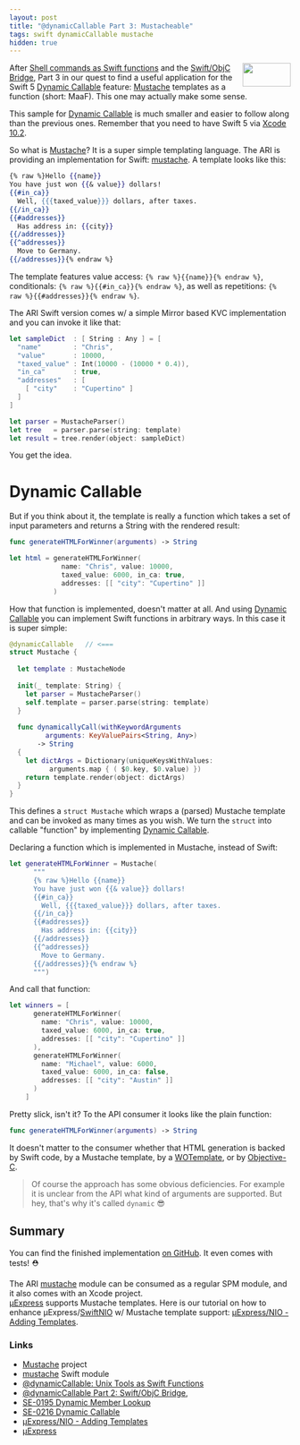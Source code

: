 ```yaml
---
layout: post
title: "@dynamicCallable Part 3: Mustacheable"
tags: swift dynamicCallable mustache
hidden: true
---
```

<img src="{{ site.baseurl }}/images/mustache-logo.png" 
     align="right" width="86" height="42" style="padding: 0 0 0.5em 0.5em;" />
After
[Shell commands as Swift functions](http://www.alwaysrightinstitute.com/swift-dynamic-callable/)
and the
[Swift/ObjC Bridge](http://www.alwaysrightinstitute.com/swift-objc-bridge/),
Part 3 in our quest to find a useful application for the Swift 5
[Dynamic Callable](https://github.com/apple/swift-evolution/blob/master/proposals/0216-dynamic-callable.md)
feature:
[Mustache](http://mustache.github.io)
templates as a function (short: MaaF).
This one may actually make some sense.

This sample for 
[Dynamic Callable](https://github.com/apple/swift-evolution/blob/master/proposals/0216-dynamic-callable.md)
is much smaller and easier to follow along than the previous ones.
Remember that you need to have Swift 5 via 
[Xcode 10.2](https://developer.apple.com/xcode/).

So what is 
[Mustache](http://mustache.github.io)?
It is a super simple templating language. The ARI is providing an
implementation for Swift: 
[mustache](https://github.com/AlwaysRightInstitute/mustache).
A template looks like this:
```mustache
{% raw %}Hello {{name}}
You have just won {{& value}} dollars!
{{#in_ca}}
  Well, {{{taxed_value}}} dollars, after taxes.
{{/in_ca}}
{{#addresses}}
  Has address in: {{city}}
{{/addresses}}
{{^addresses}}
  Move to Germany.
{{/addresses}}{% endraw %}
```

The template features value access: `{% raw %}{{name}}{% endraw %}`,
conditionals: `{% raw %}{{#in_ca}}{% endraw %}`, 
as well as repetitions: `{% raw %}{{#addresses}}{% endraw %}`.

The ARI Swift version comes w/ a simple Mirror based KVC implementation
and you can invoke it like that:
```swift
let sampleDict  : [ String : Any ] = [
  "name"        : "Chris",
  "value"       : 10000,
  "taxed_value" : Int(10000 - (10000 * 0.4)),
  "in_ca"       : true,
  "addresses"   : [
    [ "city"    : "Cupertino" ]
  ]
]

let parser = MustacheParser()
let tree   = parser.parse(string: template)
let result = tree.render(object: sampleDict)
```
You get the idea.

# Dynamic Callable

But if you think about it, the template is really a function which takes a
set of input parameters and returns a String with the rendered result:

```swift
func generateHTMLForWinner(arguments) -> String

let html = generateHTMLForWinner(
             name: "Chris", value: 10000,
             taxed_value: 6000, in_ca: true,
             addresses: [[ "city": "Cupertino" ]]
           )
```

How that function is implemented, doesn't matter at all.
And using
[Dynamic Callable](https://github.com/apple/swift-evolution/blob/master/proposals/0216-dynamic-callable.md)
you can implement Swift functions in arbitrary ways.
In this case it is super simple:

```swift
@dynamicCallable   // <===
struct Mustache {
  
  let template : MustacheNode
  
  init(_ template: String) {
    let parser = MustacheParser()
    self.template = parser.parse(string: template)
  }
  
  func dynamicallyCall(withKeywordArguments 
         arguments: KeyValuePairs<String, Any>) 
       -> String
  {
    let dictArgs = Dictionary(uniqueKeysWithValues:
          arguments.map { ( $0.key, $0.value) })
    return template.render(object: dictArgs)
  }
}
```

This defines a `struct Mustache` which wraps a (parsed) Mustache template
and can be invoked as many times as you wish.
We turn the `struct` into callable "function" by implementing
[Dynamic Callable](https://github.com/apple/swift-evolution/blob/master/proposals/0216-dynamic-callable.md).

Declaring a function which is implemented in Mustache, instead of Swift:
```swift
let generateHTMLForWinner = Mustache(
      """
      {% raw %}Hello {{name}}
      You have just won {{& value}} dollars!
      {{#in_ca}}
        Well, {{{taxed_value}}} dollars, after taxes.
      {{/in_ca}}
      {{#addresses}}
        Has address in: {{city}}
      {{/addresses}}
      {{^addresses}}
        Move to Germany.
      {{/addresses}}{% endraw %}
      """)
```

And call that function:
```swift
let winners = [
      generateHTMLForWinner(
        name: "Chris", value: 10000,
        taxed_value: 6000, in_ca: true,
        addresses: [[ "city": "Cupertino" ]]
      ),
      generateHTMLForWinner(
        name: "Michael", value: 6000,
        taxed_value: 6000, in_ca: false,
        addresses: [[ "city": "Austin" ]]
      )
    ]
```

Pretty slick, isn't it? To the API consumer it looks like the plain function:
```swift
func generateHTMLForWinner(arguments) -> String
```
It doesn't matter to the consumer whether that HTML generation is backed
by Swift code,
by a Mustache template,
by a
[WOTemplate](http://www.swiftobjects.org),
or by
[Objective-C](http://www.alwaysrightinstitute.com/swift-objc-bridge/).

> Of course the approach has some obvious deficiencies.
> For example it is unclear from the API what kind of
> arguments are supported.
> But hey, that's why it's called `dynamic` 😎



## Summary

You can find the finished implementation
[on GitHub](https://github.com/AlwaysRightInstitute/mustache/blob/develop/Sources/mustache/Mustacheable.swift#L47).
It even comes with tests! ⛑

The ARI [mustache](https://github.com/AlwaysRightInstitute/mustache)
module can be consumed as a regular SPM module, and it also comes with
an Xcode project.
<br>
[µExpress](https://github.com/NozeIO/MicroExpress) supports Mustache
templates. Here is our tutorial on how to enhance
µExpress/[SwiftNIO](https://github.com/apple/swift-nio) w/ Mustache
template support:
[µExpress/NIO - Adding Templates](http://www.alwaysrightinstitute.com/microexpress-nio-templates/).

### Links

- [Mustache](http://mustache.github.io) project
- [mustache](https://github.com/AlwaysRightInstitute/mustache) Swift module
- [@dynamicCallable: Unix Tools as Swift Functions](http://www.alwaysrightinstitute.com/swift-dynamic-callable/)
- [@dynamicCallable Part 2: Swift/ObjC Bridge](http://www.alwaysrightinstitute.com/swift-objc-bridge/),
- [SE-0195 Dynamic Member Lookup](https://github.com/apple/swift-evolution/blob/master/proposals/0195-dynamic-member-lookup.md)
- [SE-0216 Dynamic Callable](https://github.com/apple/swift-evolution/blob/master/proposals/0216-dynamic-callable.md)
- [µExpress/NIO - Adding Templates](http://www.alwaysrightinstitute.com/microexpress-nio-templates/)
- [µExpress](https://github.com/NozeIO/MicroExpress)
